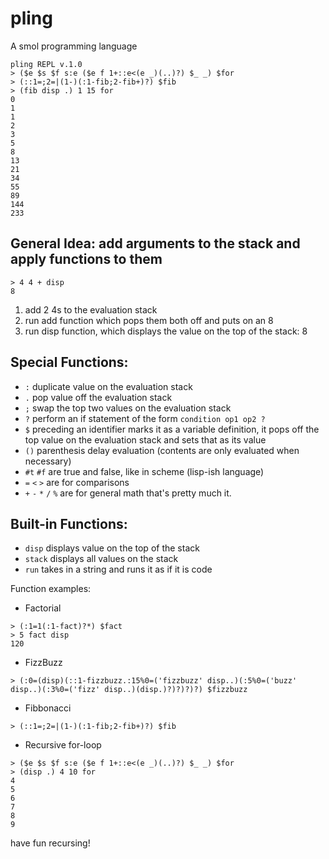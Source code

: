 # pling
A smol programming language

```
pling REPL v.1.0
> ($e $s $f s:e ($e f 1+::e<(e _)(..)?) $_ _) $for
> (::1=;2=|(1-)(:1-fib;2-fib+)?) $fib
> (fib disp .) 1 15 for
0
1
1
2
3
5
8
13
21
34
55
89
144
233
```

## General Idea: add arguments to the stack and apply functions to them

```
> 4 4 + disp
8
```
1. add 2 4s to the evaluation stack
2. run add function which pops them both off and puts on an 8
3. run disp function, which displays the value on the top of the stack: 8

## Special Functions:
- `:` duplicate value on the evaluation stack
- `.` pop value off the evaluation stack
- `;` swap the top two values on the evaluation stack
- `?` perform an if statement of the form `condition op1 op2 ?`
- `$` preceding an identifier marks it as a variable definition, it pops off the top value on the evaluation stack and sets that as its value
- `()` parenthesis delay evaluation (contents are only evaluated when necessary)
- `#t` `#f` are true and false, like in scheme (lisp-ish language)
- `=` `<` `>` are for comparisons
- `+` `-` `*` `/` `%` are for general math 
that's pretty much it.

## Built-in Functions:
- `disp` displays value on the top of the stack
- `stack` displays all values on the stack
- `run` takes in a string and runs it as if it is code

Function examples:
- Factorial
```
> (:1=1(:1-fact)?*) $fact
> 5 fact disp
120
```
- FizzBuzz
```
> (:0=(disp)(::1-fizzbuzz.:15%0=('fizzbuzz' disp..)(:5%0=('buzz' disp..)(:3%0=('fizz' disp..)(disp.)?)?)?)?) $fizzbuzz
```
- Fibbonacci
```
> (::1=;2=|(1-)(:1-fib;2-fib+)?) $fib
```
- Recursive for-loop
```
> ($e $s $f s:e ($e f 1+::e<(e _)(..)?) $_ _) $for
> (disp .) 4 10 for
4
5
6
7
8
9
```

have fun recursing!
